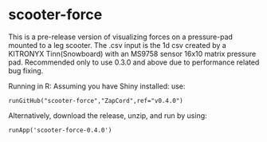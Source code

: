 # scooter-force
This is a pre-release version of visualizing forces on a pressure-pad mounted to a leg scooter.
The .csv input is the 1d csv created by a KITRONYX Tinn(Snowboard) with an MS9758 sensor 16x10 matrix pressure pad.
Recommended only to use 0.3.0 and above due to performance related bug fixing.

Running in R:
Assuming you have Shiny installed:
use: 
```
runGitHub("scooter-force","ZapCord",ref="v0.4.0")
```

Alternatively, download the release, unzip, and run by using: 
```
runApp('scooter-force-0.4.0')
```
